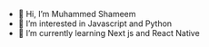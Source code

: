 - 👋 Hi, I’m Muhammed Shameem
- 👀 I’m interested in Javascript and Python
- 🌱 I’m currently learning Next js and React Native

<!---
shamishaz/shamishaz is a ✨ special ✨ repository because its `README.md` (this file) appears on your GitHub profile.
You can click the Preview link to take a look at your changes.
--->
